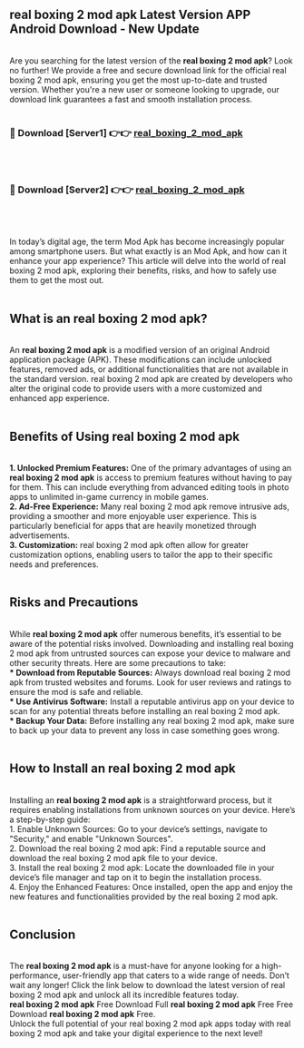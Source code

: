 ## real boxing 2 mod apk Latest Version APP Android Download - New Update
<br>
Are you searching for the latest version of the <strong>real boxing 2 mod apk</strong>? Look no further! We provide a free and secure download link for the official real boxing 2 mod apk, ensuring you get the most up-to-date and trusted version. Whether you're a new user or someone looking to upgrade, our download link guarantees a fast and smooth installation process.
<br>
<br>
<h3>🔴 Download [Server1] 👉👉 <a href="https://modyolo.store/real+boxing+2+mod+apk">real_boxing_2_mod_apk</a></h3><br>
<br>
<h3>🔴 Download [Server2] 👉👉 <a href="https://modyolo.store/real+boxing+2+mod+apk">real_boxing_2_mod_apk</a></h3><br>
<br>
<br>
In today’s digital age, the term Mod Apk has become increasingly popular among smartphone users. But what exactly is an Mod Apk, and how can it enhance your app experience? This article will delve into the world of real boxing 2 mod apk, exploring their benefits, risks, and how to safely use them to get the most out.
<br>
<br>
<h2>What is an real boxing 2 mod apk?</h2>
<br>
An <strong>real boxing 2 mod apk</strong> is a modified version of an original Android application package (APK). These modifications can include unlocked features, removed ads, or additional functionalities that are not available in the standard version. real boxing 2 mod apk are created by developers who alter the original code to provide users with a more customized and enhanced app experience.
<br>
<br>
<h2>Benefits of Using real boxing 2 mod apk</h2>
<br>
<strong> 1. Unlocked Premium Features:</strong> One of the primary advantages of using an <strong>real boxing 2 mod apk</strong> is access to premium features without having to pay for them. This can include everything from advanced editing tools in photo apps to unlimited in-game currency in mobile games.
<br>
<strong> 2. Ad-Free Experience:</strong> Many real boxing 2 mod apk remove intrusive ads, providing a smoother and more enjoyable user experience. This is particularly beneficial for apps that are heavily monetized through advertisements.
<br>
<strong> 3. Customization:</strong> real boxing 2 mod apk often allow for greater customization options, enabling users to tailor the app to their specific needs and preferences.
<br>
<br>
<h2>Risks and Precautions</h2>
<br>
While <strong>real boxing 2 mod apk</strong> offer numerous benefits, it’s essential to be aware of the potential risks involved. Downloading and installing real boxing 2 mod apk from untrusted sources can expose your device to malware and other security threats. Here are some precautions to take:
<br>
<strong> * Download from Reputable Sources:</strong> Always download real boxing 2 mod apk from trusted websites and forums. Look for user reviews and ratings to ensure the mod is safe and reliable.
<br>
<strong> * Use Antivirus Software:</strong> Install a reputable antivirus app on your device to scan for any potential threats before installing an real boxing 2 mod apk.
<br>
<strong> * Backup Your Data:</strong> Before installing any real boxing 2 mod apk, make sure to back up your data to prevent any loss in case something goes wrong.
<br>
<br>
<h2>How to Install an real boxing 2 mod apk</h2>
<br>
Installing an <strong>real boxing 2 mod apk</strong> is a straightforward process, but it requires enabling installations from unknown sources on your device. Here’s a step-by-step guide:
<br>
 1. Enable Unknown Sources: Go to your device’s settings, navigate to "Security," and enable "Unknown Sources".
<br>
 2. Download the real boxing 2 mod apk: Find a reputable source and download the real boxing 2 mod apk file to your device.
<br>
 3. Install the real boxing 2 mod apk: Locate the downloaded file in your device’s file manager and tap on it to begin the installation process.
<br>
 4. Enjoy the Enhanced Features: Once installed, open the app and enjoy the new features and functionalities provided by the real boxing 2 mod apk.
<br>
<br>
<h2><strong>Conclusion</strong></h2>
<br>
The <strong>real boxing 2 mod apk</strong> is a must-have for anyone looking for a high-performance, user-friendly app that caters to a wide range of needs. Don’t wait any longer! Click the link below to download the latest version of real boxing 2 mod apk and unlock all its incredible features today.
<br>
<strong>real boxing 2 mod apk</strong> Free Download Full <strong>real boxing 2 mod apk</strong> Free Free Download <strong>real boxing 2 mod apk</strong> Free.
<br>
Unlock the full potential of your real boxing 2 mod apk apps today with real boxing 2 mod apk and take your digital experience to the next level!